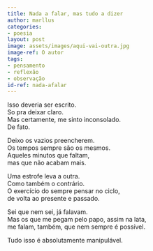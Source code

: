 ```yaml
---
title: Nada a falar, mas tudo a dizer
author: marllus
categories:
- poesia
layout: post
image: assets/images/aqui-vai-outra.jpg
image-ref: O autor
tags:
- pensamento
- reflexão
- observação
id-ref: nada-afalar
---
```


Isso deveria ser escrito.<br>
So pra deixar claro.<br>
Mas certamente, me sinto inconsolado. <br>De fato.

Deixo os vazios preencherem.<br>
Os tempos sempre são os mesmos.<br>
Aqueles minutos que faltam, <br>
mas que não acabam mais.

Uma estrofe leva a outra.<br>
Como também o contrário.<br>
O exercício do sempre pensar no ciclo, <br>
de volta ao presente e passado.

Sei que nem sei, já falavam.<br>
Mas os que me pegam pelo papo, assim na lata,<br>me falam, também, que nem sempre é possível.<br>

Tudo isso é absolutamente manipulável.
